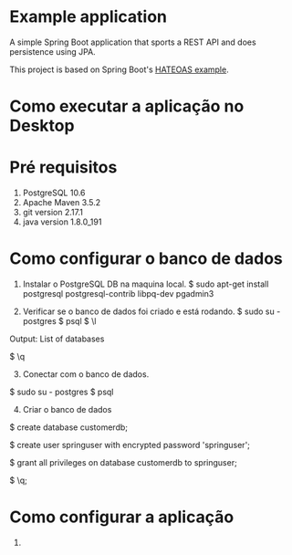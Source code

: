 # Example application #

A simple Spring Boot application that sports a REST API and does persistence using JPA.

This project is based on Spring Boot's [HATEOAS example](https://github.com/spring-projects/spring-boot/tree/master/spring-boot-samples/spring-boot-sample-hateoas).

# Como executar a aplicação no Desktop # 

# Pré requisitos # 

1. PostgreSQL 10.6
2. Apache Maven 3.5.2
3. git version 2.17.1
4. java version 1.8.0_191

# Como configurar o banco de dados # 

1. Instalar o PostgreSQL DB na maquina local.
$ sudo apt-get install postgresql postgresql-contrib libpq-dev pgadmin3

2. Verificar se o banco de dados foi criado e está rodando.
$ sudo su - postgres
$ psql
$ \l

Output:
List of databases

$ \q
           
3. Conectar com o banco de dados.

$ sudo su - postgres
$ psql

4. Criar o banco de dados

$ create database customerdb;

$ create user springuser with encrypted password 'springuser';

$ grant all privileges on database customerdb to springuser;

$ \q;


# Como configurar a aplicação #

1. 


